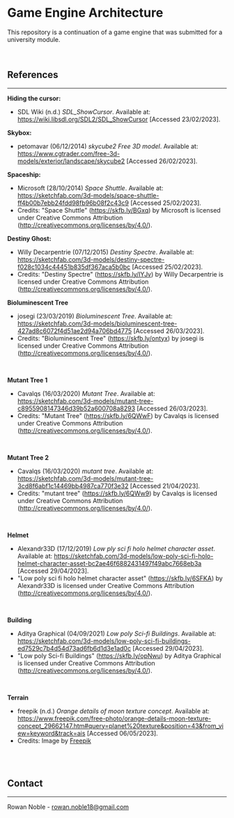 # Game Engine Architecture

This repository is a continuation of a game engine that was submitted for a university module.

<br>

## References

***

**Hiding the cursor:**
* SDL Wiki (n.d.) *SDL_ShowCursor*. Available at: https://wiki.libsdl.org/SDL2/SDL_ShowCursor [Accessed 23/02/2023]. 

**Skybox:**
* petomavar (06/12/2014) *skycube2 Free 3D model*. Available at: https://www.cgtrader.com/free-3d-models/exterior/landscape/skycube2 [Accessed 26/02/2023].

**Spaceship:**
* Microsoft (28/10/2014) *Space Shuttle*. Available at: https://sketchfab.com/3d-models/space-shuttle-ff4b00b7ebb24fdd98fb96b08f2c43c9 [Accessed 25/02/2023].
* Credits: "Space Shuttle" (https://skfb.ly/BGxq) by Microsoft is licensed under Creative Commons Attribution (http://creativecommons.org/licenses/by/4.0/).

**Destiny Ghost:**
* Willy Decarpentrie (07/12/2015) *Destiny Spectre*. Available at: https://sketchfab.com/3d-models/destiny-spectre-f028c1034c44451b835df367aca5b0bc [Accessed 25/02/2023].
* Credits: "Destiny Spectre" (https://skfb.ly/IYJv) by Willy Decarpentrie is licensed under Creative Commons Attribution (http://creativecommons.org/licenses/by/4.0/).

**Bioluminescent Tree**
* josegi (23/03/2019) *Bioluminescent Tree*. Available at: https://sketchfab.com/3d-models/bioluminescent-tree-427ad8c6072f4d51ae2d94a706bd4775 [Accessed 26/03/2023].
* Credits: "Bioluminescent Tree" (https://skfb.ly/ontyx) by josegi is licensed under Creative Commons Attribution (http://creativecommons.org/licenses/by/4.0/).
<br>

**Mutant Tree 1**
* Cavalqs (16/03/2020) *Mutant Tree*. Available at: https://sketchfab.com/3d-models/mutant-tree-c8955908147346d39b52a600708a8293 [Accessed 26/03/2023].
* Credits: "Mutant Tree" (https://skfb.ly/6QWwF) by Cavalqs is licensed under Creative Commons Attribution (http://creativecommons.org/licenses/by/4.0/).
<br>

**Mutant Tree 2**
* Cavalqs (16/03/2020) *mutant tree*. Available at: https://sketchfab.com/3d-models/mutant-tree-3cd8f6abf1c14469bb4987ca770f3e32 [Accessed 21/04/2023].
* Credits: "mutant tree" (https://skfb.ly/6QWw9) by Cavalqs is licensed under Creative Commons Attribution (http://creativecommons.org/licenses/by/4.0/).
<br>

**Helmet**
* Alexandr33D (17/12/2019) *Low ply sci fi holo helmet character asset*. Available at: https://sketchfab.com/3d-models/low-poly-sci-fi-holo-helmet-character-asset-bc2ae46f6882431497f49abc7668eb3a [Accessed 29/04/2023].
* "Low poly sci fi holo helmet character asset" (https://skfb.ly/6SFKA) by Alexandr33D is licensed under Creative Commons Attribution (http://creativecommons.org/licenses/by/4.0/).
<br>

**Building**
* Aditya Graphical (04/09/2021) *Low poly Sci-fi Buildings*. Available at: https://sketchfab.com/3d-models/low-poly-sci-fi-buildings-ed7529c7b4d54d73ad6fb6d1d3e1ad0c [Accessed 29/04/2023].
* "Low poly Sci-fi Buildings" (https://skfb.ly/opNwu) by Aditya Graphical is licensed under Creative Commons Attribution (http://creativecommons.org/licenses/by/4.0/).
<br>

**Terrain**
* freepik (n.d.) *Orange details of moon texture concept*. Available at: https://www.freepik.com/free-photo/orange-details-moon-texture-concept_29662147.htm#query=planet%20texture&position=43&from_view=keyword&track=ais [Accessed 06/05/2023].
* Credits: Image by <a href="https://www.freepik.com/free-photo/orange-details-moon-texture-concept_29662147.htm#query=planet%20texture&position=43&from_view=keyword&track=ais">Freepik</a>
<br>
<br>

## Contact

***

Rowan Noble - rowan.noble18@gmail.com
